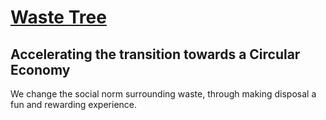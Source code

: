 # [Waste Tree](http://wastetree.com/)
## Accelerating the transition towards a Circular Economy
We change the social norm surrounding waste, through making disposal a fun and rewarding experience.
